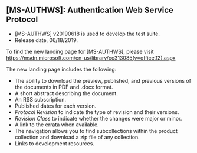 ## [MS-AUTHWS]: Authentication Web Service Protocol
- [MS-AUTHWS] v20190618 is used to develop the test suite.
- Release date, 06/18/2019.

To find the new landing page for [MS-AUTHWS], please visit https://msdn.microsoft.com/en-us/library/cc313085(v=office.12).aspx

The new landing page includes the following:
- The ability to download the preview, published, and previous versions of the documents in PDF and .docx format.
- A short abstract describing the document.
- An RSS subscription.
- Published dates for each version.
- *Protocol Revision* to indicate the type of revision and their versions.
- *Revision Class* to indicate whether the changes were major or minor.
- A link to the errata when available.
- The navigation allows you to find subcollections within the product collection and download a zip file of any collection.
- Links to development resources.